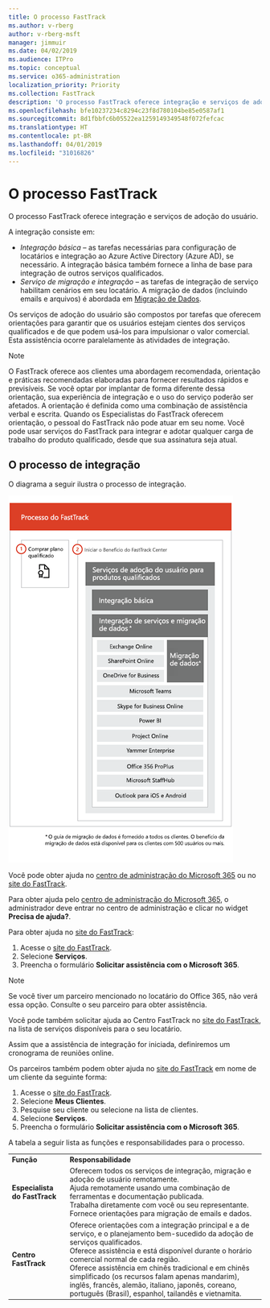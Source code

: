 ```yaml
---
title: O processo FastTrack
ms.author: v-rberg
author: v-rberg-msft
manager: jimmuir
ms.date: 04/02/2019
ms.audience: ITPro
ms.topic: conceptual
ms.service: o365-administration
localization_priority: Priority
ms.collection: FastTrack
description: 'O processo FastTrack oferece integração e serviços de adoção do usuário. '
ms.openlocfilehash: bfe10237234c8294c23f8d780104be85e0587af1
ms.sourcegitcommit: 8d1fbbfc6b05522ea1259149349548f072fefcac
ms.translationtype: HT
ms.contentlocale: pt-BR
ms.lasthandoff: 04/01/2019
ms.locfileid: "31016826"
---
```

# <a name="the-fasttrack-process"></a>O processo FastTrack

O processo FastTrack oferece integração e serviços de adoção do usuário.  
  
A integração consiste em:
  
- *Integração básica* – as tarefas necessárias para configuração de locatários e integração ao Azure Active Directory (Azure AD), se necessário. A integração básica também fornece a linha de base para integração de outros serviços qualificados. 
- *Serviço de migração e integração* – as tarefas de integração de serviço habilitam cenários em seu locatário. A migração de dados (incluindo emails e arquivos) é abordada em [Migração de Dados](O365-data-migration.md). 
    
Os serviços de adoção do usuário são compostos por tarefas que oferecem orientações para garantir que os usuários estejam cientes dos serviços qualificados e de que podem usá-los para impulsionar o valor comercial. Esta assistência ocorre paralelamente às atividades de integração.
  
> [!NOTE]
> O FastTrack oferece aos clientes uma abordagem recomendada, orientação e práticas recomendadas elaboradas para fornecer resultados rápidos e previsíveis. Se você optar por implantar de forma diferente dessa orientação, sua experiência de integração e o uso do serviço poderão ser afetados. A orientação é definida como uma combinação de assistência verbal e escrita. Quando os Especialistas do FastTrack oferecem orientação, o pessoal do FastTrack não pode atuar em seu nome. Você pode usar serviços do FastTrack para integrar e adotar qualquer carga de trabalho do produto qualificado, desde que sua assinatura seja atual. 
  
## <a name="the-onboarding-process"></a>O processo de integração

O diagrama a seguir ilustra o processo de integração.
  
![Linha do tempo para uso do benefício de Integração](media/O365-Onboarding-Timeline.png)
  
Você pode obter ajuda no [centro de administração do Microsoft 365](https://go.microsoft.com/fwlink/?linkid=2032704) ou no [site do FastTrack](https://go.microsoft.com/fwlink/?linkid=780698). 

Para obter ajuda pelo [centro de administração do Microsoft 365](https://go.microsoft.com/fwlink/?linkid=2032704), o administrador deve entrar no centro de administração e clicar no widget **Precisa de ajuda?**. 

Para obter ajuda no [site do FastTrack](https://go.microsoft.com/fwlink/?linkid=780698): 
1.  Acesse o [site do FastTrack](https://go.microsoft.com/fwlink/?linkid=780698). 
2.  Selecione **Serviços**.
3.  Preencha o formulário **Solicitar assistência com o Microsoft 365**. 
> [!NOTE]
>  Se você tiver um parceiro mencionado no locatário do Office 365, não verá essa opção. Consulte o seu parceiro para obter assistência. 
  
 Você pode também solicitar ajuda ao Centro FastTrack no [site do FastTrack](https://go.microsoft.com/fwlink/?linkid=780698), na lista de serviços disponíveis para o seu locatário. 
    
 Assim que a assistência de integração for iniciada, definiremos um cronograma de reuniões online.
    
Os parceiros também podem obter ajuda no [site do FastTrack](https://go.microsoft.com/fwlink/?linkid=780698) em nome de um cliente da seguinte forma:
1.  Acesse o [site do FastTrack](https://go.microsoft.com/fwlink/?linkid=780698). 
2.  Selecione **Meus Clientes**.
3.  Pesquise seu cliente ou selecione na lista de clientes.
4.  Selecione **Serviços**.
5.  Preencha o formulário **Solicitar assistência com o Microsoft 365**. 

A tabela a seguir lista as funções e responsabilidades para o processo.
    
|||
|:-----|:-----|
|**Função** <br/> |**Responsabilidade** <br/> |
|**Especialista do FastTrack** <br/> |Oferecem todos os serviços de integração, migração e adoção de usuário remotamente.  <br/> Ajuda remotamente usando uma combinação de ferramentas e documentação publicada. <br/> Trabalha diretamente com você ou seu representante. <br/> Fornece orientações para migração de emails e dados.|
|**Centro FastTrack**  <br/> |Oferece orientações com a integração principal e a de serviço, e o planejamento bem-sucedido da adoção de serviços qualificados.  <br/> Oferece assistência e está disponível durante o horário comercial normal de cada região. <br/> Oferece assistência em chinês tradicional e em chinês simplificado (os recursos falam apenas mandarim), inglês, francês, alemão, italiano, japonês, coreano, português (Brasil), espanhol, tailandês e vietnamita.|


  

